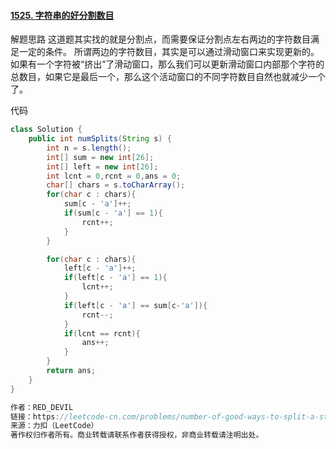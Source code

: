 #### [1525. 字符串的好分割数目](https://leetcode-cn.com/problems/number-of-good-ways-to-split-a-string/)

解题思路
这道题其实找的就是分割点，而需要保证分割点左右两边的字符数目满足一定的条件。
所谓两边的字符数目，其实是可以通过滑动窗口来实现更新的。
如果有一个字符被“挤出”了滑动窗口，那么我们可以更新滑动窗口内部那个字符的总数目，如果它是最后一个，那么这个活动窗口的不同字符数目自然也就减少一个了。

代码
```java
class Solution {
    public int numSplits(String s) {
        int n = s.length();
        int[] sum = new int[26];
        int[] left = new int[26];
        int lcnt = 0,rcnt = 0,ans = 0;
        char[] chars = s.toCharArray();
        for(char c : chars){
            sum[c - 'a']++;
            if(sum[c - 'a'] == 1){
                rcnt++;
            }
        }

		for(char c : chars){
            left[c - 'a']++;
            if(left[c - 'a'] == 1){
                lcnt++;
            }
            if(left[c - 'a'] == sum[c-'a']){
                rcnt--;
            }
            if(lcnt == rcnt){
                ans++;
            }
        }
        return ans;
    }
}

作者：RED_DEVIL
链接：https://leetcode-cn.com/problems/number-of-good-ways-to-split-a-string/solution/hao-fen-ge-shu-mu-jian-bing-jian-de-liang-ge-chuan/
来源：力扣（LeetCode）
著作权归作者所有。商业转载请联系作者获得授权，非商业转载请注明出处。
```